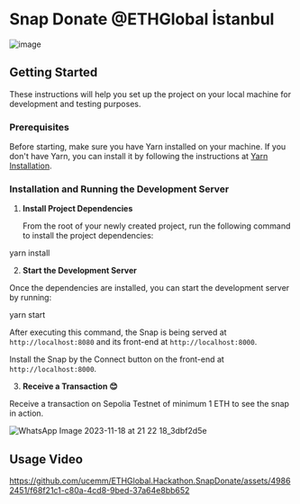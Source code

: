 
# Snap Donate @ETHGlobal İstanbul
![image](https://github.com/ucemm/ETHGlobal.Hackathon.SnapDonate/assets/49862451/ef83a523-9eb2-4309-9927-89de19648c03)

## Getting Started

These instructions will help you set up the project on your local machine for development and testing purposes.

### Prerequisites

Before starting, make sure you have Yarn installed on your machine. If you don't have Yarn, you can install it by following the instructions at [Yarn Installation](https://classic.yarnpkg.com/en/docs/install/).

### Installation and Running the Development Server

1. **Install Project Dependencies**

   From the root of your newly created project, run the following command to install the project dependencies:

  yarn install

  
2. **Start the Development Server**

Once the dependencies are installed, you can start the development server by running:

yarn start

After executing this command, the Snap is being served at `http://localhost:8080` and its front-end at `http://localhost:8000`.

Install the Snap by the Connect button on the front-end at `http://localhost:8000`.

3. **Receive a Transaction 😊**

Receive a transaction on Sepolia Testnet of minimum 1 ETH to see the snap in action. 

![WhatsApp Image 2023-11-18 at 21 22 18_3dbf2d5e](https://github.com/ucemm/ETHGlobal.Hackathon.SnapDonate/assets/49862451/275ec396-5042-4cc5-a7df-cec7dc06a836)

## Usage Video
https://github.com/ucemm/ETHGlobal.Hackathon.SnapDonate/assets/49862451/f68f21c1-c80a-4cd8-9bed-37a64e8bb652
